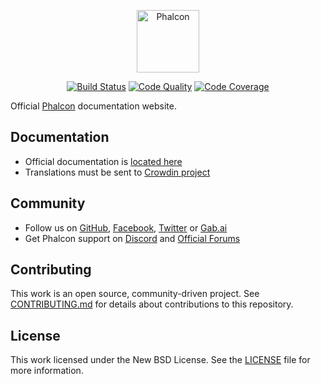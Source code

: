 <p align="center"><a href="https://docs.phalconphp.com" target="_blank">
    <img src="https://docs.phalconphp.com/images/footer_logo.svg" height="100" alt="Phalcon"/>
</a></p>

<p align="center">
<a href="https://scrutinizer-ci.com/g/phalcon/docs-app/build-status/master"><img src="https://scrutinizer-ci.com/g/phalcon/docs-app/badges/build.png?b=master" alt="Build Status"></a>
<a href="https://scrutinizer-ci.com/g/phalcon/docs-app/?branch=master"><img src="https://scrutinizer-ci.com/g/phalcon/docs-app/badges/quality-score.png?b=master" alt="Code Quality"></a>
<a href="https://scrutinizer-ci.com/g/phalcon/docs-app/?branch=master"><img src="https://scrutinizer-ci.com/g/phalcon/docs-app/badges/coverage.png?b=master" alt="Code Coverage"></a>
</p>

Official [Phalcon][0] documentation website.

Documentation
-------------
* Official documentation is [located here][1]
* Translations must be sent to [Crowdin project][2]

Community
---------
* Follow us on [GitHub][3], [Facebook][4], [Twitter][5] or [Gab.ai][6]
* Get Phalcon support on [Discord][7] and [Official Forums][8]

Contributing
------------

This work is an open source, community-driven project. See [CONTRIBUTING.md][9]
for details about contributions to this repository.

License
-------

This work licensed under the New BSD License. See the [LICENSE][10] file for more information.

[0]: https://phalconphp.com
[1]: https://docs.zephir-lang.com
[2]: https://crowdin.com/project/phalcon-documentation
[3]: https://github.com/phalcon/cphalcon
[4]: https://phalcon.link/fb
[5]: https://phalcon.link/t
[6]: https://phalcon.link/gab
[7]: https://phalcon.link/discord
[8]: https://forum.phalconphp.com
[9]: https://github.com/phalcon/docs-app/blob/master/CONTRIBUTING.md
[10]: https://github.com/phalcon/docs-app/blob/master/LICENSE.txt
